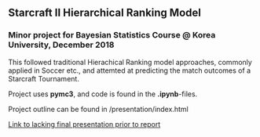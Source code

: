 ## Starcraft II Hierarchical Ranking Model
### Minor project for Bayesian Statistics Course @ Korea University, December 2018

This followed traditional Hierachical Ranking model approaches, commonly applied in Soccer etc., and attemted at predicting the match outcomes of a Starcraft Tournament. 

Project uses <b>pymc3</b>, and code is found in the <b>.ipynb</b>-files.

Project outline can be found in /presentation/index.html

[Link to lacking final presentation prior to report](https://adamingwersen.github.io/starcraft/index.html)

